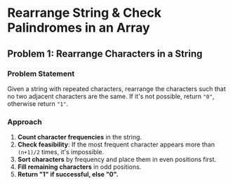 # Rearrange String & Check Palindromes in an Array

## Problem 1: Rearrange Characters in a String
### **Problem Statement**
Given a string with repeated characters, rearrange the characters such that no two adjacent characters are the same. If it's not possible, return `"0"`, otherwise return `"1"`.

### **Approach**
1. **Count character frequencies** in the string.
2. **Check feasibility**: If the most frequent character appears more than `(n+1)/2` times, it's impossible.
3. **Sort characters** by frequency and place them in even positions first.
4. **Fill remaining characters** in odd positions.
5. **Return "1" if successful, else "0".**